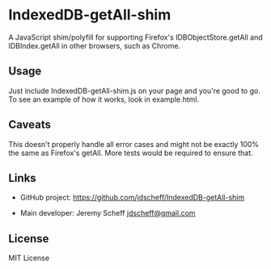 # IndexedDB-getAll-shim

A JavaScript shim/polyfill for supporting Firefox's IDBObjectStore.getAll and IDBIndex.getAll in other browsers, such as Chrome.

## Usage

Just include IndexedDB-getAll-shim.js on your page and you're good to go. To see an example of how it works, look in example.html.

## Caveats

This doesn't properly handle all error cases and might not be exactly 100% the same as Firefox's getAll. More tests would be required to ensure that.

## Links

* GitHub project: https://github.com/jdscheff/IndexedDB-getAll-shim

* Main developer: Jeremy Scheff <jdscheff@gmail.com>

## License

MIT License